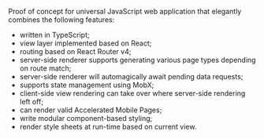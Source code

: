 Proof of concept for universal JavaScript web application that elegantly combines the following features:

* written in TypeScript;
* view layer implemented based on React;
* routing based on React Router v4;
* server-side renderer supports generating various page types depending on route match;
* server-side renderer will automagically await pending data requests;
* supports state management using MobX;
* client-side view rendering can take over where server-side rendering left off;
* can render valid Accelerated Mobile Pages;
* write modular component-based styling;
* render style sheets at run-time based on current view.
